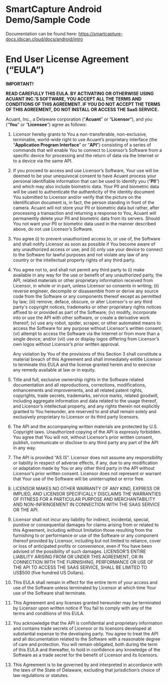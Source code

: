 # SmartCapture Android Demo/Sample Code

Documentation can be found here: https://smartcapture-docs.idscan.cloud/docs/android/intro

# End User License Agreement (“EULA”)

**IMPORTANT!**

**READ CAREFULLY THIS EULA. BY ACTIVATING OR OTHERWISE USING ACUANT INC.’S SOFTWARE, YOU ACCEPT ALL THE TERMS AND CONDITIONS OF THIS AGREEMENT. IF YOU DO NOT ACCEPT THE TERMS OF THIS AGREEMENT, DO NOT INSTALL OR ACCESS THE SaaS SERVICE.**

Acuant, Inc., a Delaware corporation (“**Acuant**” or “**Licensor**”), and you (“**You**” or “**Licensee**”) agree as follows:

1. Licensor hereby grants to You a non-transferable, non-exclusive, terminable, world-wide right to use Acuant’s proprietary interface (the “**Application Program Interface**” or “**API**”) consisting of a series of commands that will enable You to connect to Licensor’s Software from a specific device for processing and the return of data via the Internet or to a device via the same API.

2. If you proceed to access and use Licensor’s Software, Your use will be deemed to be your unequivocal consent to have Acuant process your personal identifiable information that can be used to identify you (“**PII**”) and which may also include biometric data. Your PII and biometric data will be used to authenticate the authenticity of the identity document You submitted to Licensor and/or verify that the picture on the identification document is, in fact, the person standing in front of the camera. Acuant will not store your PII or biometric data but rather, after processing a transaction and returning a response to You, Acuant will permanently delete your PII and biometric data from its servers. Should You not want your PII or biometric data used in the manner described above, do not use Licensor’s Software.

3. You agree (i) to prevent unauthorized access to, or use of, the Software and shall notify Licensor as soon as possible if You become aware of any unauthorized access or use; and (ii) only use your device to connect to the Software for lawful purposes and not violate any law of any country or the intellectual property rights of any third party.

4. You agree not to, and shall not permit any third party to (i) make available in any way for the use or benefit of any unauthorized party, the API, related materials or other proprietary information received from Licensor, in whole or in part, unless Licensor so consents in writing; (ii) reverse engineer, decompile or disassemble from or derive any source code from the Software or any components thereof except as permitted by law; (iii) remove, deface, obscure, or alter Licensor's or any third party's copyright notices, trademarks or other proprietary rights notices affixed to or provided as part of the Software; (iv) modify, incorporate into or use the API with other software, or create a derivative work thereof; (v) use any robot, spider, scraper, or other automated means to access the Software for any purpose without Licensor's written consent; (vi) attempt to access the Software via the Internet or from more than a single device; and/or (vii) use or display logos differing from Licensor’s own logos without Licensor’s prior written approval.

   Any violation by You of the provisions of this Section 3 shall constitute a material breach of this Agreement and shall immediately entitle Licensor to terminate this EULA and the license granted herein and to exercise any remedy available at law or in equity.

5. Title and full, exclusive ownership rights in the Software related documentation and all reproductions, corrections, modifications, enhancements and improvements, and all related patent rights, copyrights, trade secrets, trademarks, service marks, related goodwill, including aggregate information and data related to the usage thereof, and Licensor’s intellectual property, and any rights therein not explicitly granted to You hereunder, are reserved to and shall remain solely and exclusively proprietary to Licensor or its third party licensors.

6. The API and the accompanying written materials are protected by U.S. Copyright laws. Unauthorized copying of the API is expressly forbidden. You agree that You will not, without Licensor’s prior written consent, publish, communicate or disclose to any third party any part of the API in any way.

7. The API is provided “AS IS”. Licensor does not assume any responsibility or liability in respect of adverse effects, if any, due to any modification or adaptation made by You or any other third party in the API without Licensor’s prior written consent. Licensor does not represent or warrant that Your use of the Software will be uninterrupted or error free.

8. LICENSOR MAKES NO OTHER WARRANTY OF ANY KIND, EXPRESS OR IMPLIED, AND LICENSOR SPECIFICALLY DISCLAIMS THE WARRANTIES OF FITNESS FOR A PARTICULAR PURPOSE AND MERCHANTABILITY AND NON-INFRINGEMENT IN CONNECTION WITH THE SAAS SERVICE OR THE API.

9. Licensor shall not incur any liability for indirect, incidental, special, punitive or consequential damages for claims arising from or related to this Agreement, including without limitation those resulting from the furnishing to or performance or use of the Software or any component thereof provided by Licensor, including but not limited to reliance, cover or loss of anticipated profits or convenience, even if You have been advised of the possibility of such damages. LICENSOR’S ENTIRE LIABILITY ARISING FROM OR UNDER THIS AGREEMENT, OR IN CONNECTION WITH THE FURNISHING, PERFORMANCE OR USE OF THE API TO ACCESS THE SAAS SERVICE, SHALL BE LIMITED TO US$500 (five hundred US Dollars).

10. This EULA shall remain in effect for the entire term of your access and use of the Software unless terminated by Licensor at which time Your use of the Software shall terminate.

11. This Agreement and any licenses granted hereunder may be terminated by Licensor upon written notice if You fail to comply with any of the terms and conditions of this EULA.

12. You acknowledge that the API is confidential and proprietary information and contains trade secrets of Licensor or its licensors developed at substantial expense to the developing party. You agree to treat the API and all documentation related to the Software with a reasonable degree of care and protection. You will remain obligated, both during the term of this EULA and thereafter, to hold in confidence any knowledge of the Software as a trade secret for the benefit of Licensor and its licensors.

13. This Agreement is to be governed by and interpreted in accordance with the laws of the State of Delaware, excluding that jurisdiction’s choice of law regulations or statutes.

